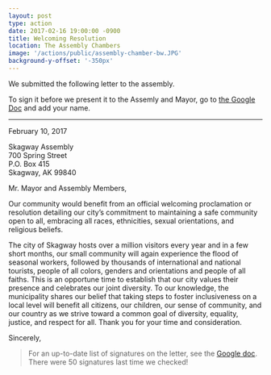 ```yaml
---
layout: post
type: action
date: 2017-02-16 19:00:00 -0900
title: Welcoming Resolution
location: The Assembly Chambers
image: '/actions/public/assembly-chamber-bw.JPG'
background-y-offset: '-350px'
---
```


We submitted the following letter to the assembly.

To sign it before we present it to the Assemly and Mayor, go to [the Google Doc](https://docs.google.com/document/d/1BR1SM4p3krHb1DhgNtzF_PNxTZfLLZrI8ATKfmelCQY/edit) and add your name.

---

February 10, 2017

Skagway Assembly<br/>
700 Spring Street<br/>
P.O. Box 415<br/>
Skagway, AK 99840<br/>


Mr. Mayor and Assembly Members,

Our community would benefit from an official welcoming proclamation or resolution detailing our city’s commitment to maintaining a safe community open to all, embracing all races, ethnicities, sexual orientations, and religious beliefs.

The city of Skagway hosts over a million visitors every year and in a few short months, our small community will again experience the flood of seasonal workers, followed by thousands of international and national tourists, people of all colors, genders and orientations and people of all faiths. This is an opportune time to establish that our city values their presence and celebrates our joint diversity. To our knowledge, the municipality shares our belief that taking steps to foster inclusiveness on a local level will benefit all citizens, our children, our sense of community, and our country as we strive toward a common goal of diversity, equality, justice, and respect for all. Thank you for your time and consideration.

Sincerely,

> For an up-to-date list of signatures on the letter, see the [Google doc](https://docs.google.com/document/d/1BR1SM4p3krHb1DhgNtzF_PNxTZfLLZrI8ATKfmelCQY/edit). There were 50 signatures last time we checked!



